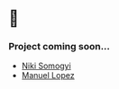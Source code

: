 # 🤫
### Project coming soon...
- [Niki Somogyi](https://github.com/pusziNiki)
- [Manuel Lopez](https://github.com/ManoloTonto1)

